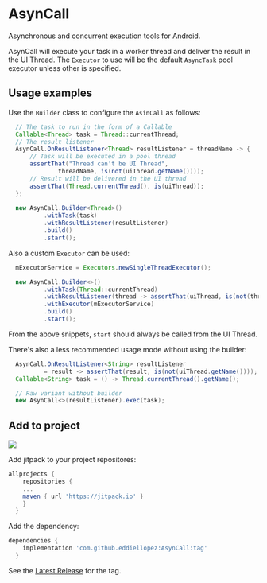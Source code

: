 # AsynCall
Asynchronous and concurrent execution tools for Android.  

AsynCall will execute your task in a worker thread and deliver the result in the UI Thread. The `Executor` to use will be the default  `AsyncTask` pool executor unless other is specified.

## Usage examples

Use the `Builder` class to configure the `AsinCall` as follows:
```java
  // The task to run in the form of a Callable
  Callable<Thread> task = Thread::currentThread;
  // The result listener
  AsynCall.OnResultListener<Thread> resultListener = threadName -> {
      // Task will be executed in a pool thread
      assertThat("Thread can't be UI Thread",
              threadName, is(not(uiThread.getName())));
      // Result will be delivered in the UI thread
      assertThat(Thread.currentThread(), is(uiThread));
  };
  
  new AsynCall.Builder<Thread>()
          .withTask(task)
          .withResultListener(resultListener)
          .build()
          .start();
```
Also a custom `Executor` can be used:
```java
  mExecutorService = Executors.newSingleThreadExecutor();

  new AsynCall.Builder<>()
          .withTask(Thread::currentThread)
          .withResultListener(thread -> assertThat(uiThread, is(not(thread))))
          .withExecutor(mExecutorService)
          .build()
          .start();
```
From the above snippets, `start` should always be called from the UI Thread.  

There's also a less recommended usage mode without using the builder:
```java
  AsynCall.OnResultListener<String> resultListener
          = result -> assertThat(result, is(not(uiThread.getName())));
  Callable<String> task = () -> Thread.currentThread().getName();

  // Raw variant without builder
  new AsynCall<>(resultListener).exec(task);
```

## Add to project
[![](https://jitpack.io/v/eddiellopez/AsynCall.svg)](https://jitpack.io/#eddiellopez/AsynCall)

Add jitpack to your project repositores:
```gradle
allprojects {
    repositories {
    ...
    maven { url 'https://jitpack.io' }
    }
  }
```
Add the dependency:
```gradle
dependencies {
    implementation 'com.github.eddiellopez:AsynCall:tag'
  }
```
See the [Latest Release](https://github.com/eddiellopez/AsynCall/releases/latest) for the tag.

